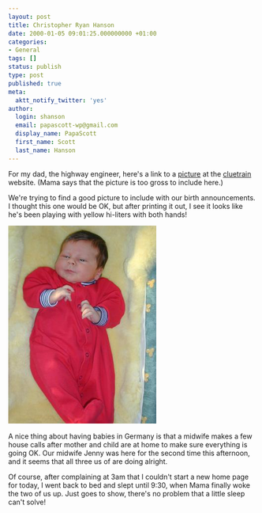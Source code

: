 ```yaml
---
layout: post
title: Christopher Ryan Hanson
date: 2000-01-05 09:01:25.000000000 +01:00
categories:
- General
tags: []
status: publish
type: post
published: true
meta:
  aktt_notify_twitter: 'yes'
author:
  login: shanson
  email: papascott-wp@gmail.com
  display_name: PapaScott
  first_name: Scott
  last_name: Hanson
---
```

<p>For my dad, the highway engineer, here's a link to a <a href="http://weblogs.userland.com/cluetrain/picture$13" target="_blank">picture</a> at the <a href="http://weblogs.userland.com/cluetrain/clues">cluetrain</a> website. (Mama says that the picture is too gross to include here.)</p>
<p>We're trying to find a good picture to include with our birth announcements. I thought this one would be OK, but after printing it out, I see it looks like he's been playing with yellow hi-liters with both hands!</p>
<p><img src="/wordpress/wp-content/uploads/2000/01/crh0105.jpg" height="400" width="300" border="0" alt="crh0105.jpg: " /></p>
<p>A nice thing about having babies in Germany is that a midwife makes a few house calls after mother and child are at home to make sure everything is going OK. Our midwife Jenny was here for the second time this afternoon, and it seems that all three us of are doing alright.</p>
<p>Of course, after complaining at 3am that I couldn't start a new home page for today, I went back to bed and slept until 9:30, when Mama finally woke the two of us up. Just goes to show, there's no problem that a little sleep can't solve!</p>
